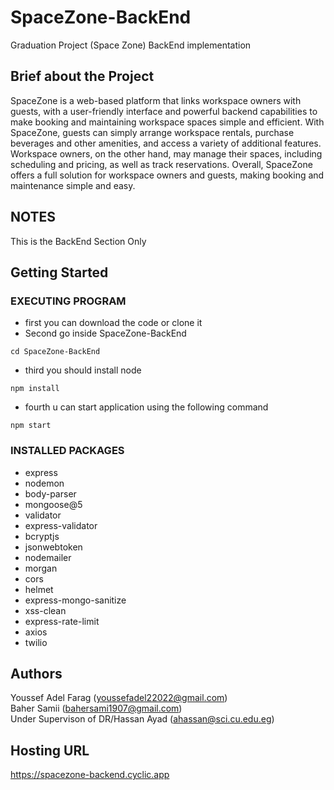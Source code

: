 # SpaceZone-BackEnd
Graduation Project (Space Zone) BackEnd implementation

## Brief about the Project

SpaceZone is a web-based platform that links workspace owners with guests, with a user-friendly interface and powerful backend capabilities to make booking and maintaining workspace spaces simple and efficient. With SpaceZone, guests can simply arrange workspace rentals, purchase beverages and other amenities, and access a variety of additional features. Workspace owners, on the other hand, may manage their spaces, including scheduling and pricing, as well as track reservations. Overall, SpaceZone offers a full solution for workspace owners and guests, making booking and maintenance simple and easy.

## NOTES
This is the BackEnd Section Only

## Getting Started

### EXECUTING PROGRAM

* first you can download the code or clone it
* Second go inside SpaceZone-BackEnd
```
cd SpaceZone-BackEnd
```

* third you should install node
```
npm install
```

* fourth u can start application using the following command
```
npm start
````
### INSTALLED PACKAGES
- express
- nodemon
- body-parser
- mongoose@5
- validator
- express-validator
- bcryptjs
- jsonwebtoken
- nodemailer
- morgan
- cors
- helmet
- express-mongo-sanitize
- xss-clean
- express-rate-limit
- axios
- twilio

## Authors
Youssef Adel Farag (youssefadel22022@gmail.com) <br> Baher Samii (bahersami1907@gmail.com) <br> Under Supervison of DR/Hassan Ayad (ahassan@sci.cu.edu.eg)

## Hosting URL
https://spacezone-backend.cyclic.app
